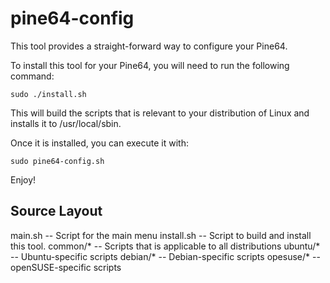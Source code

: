 # pine64-config
This tool provides a straight-forward way to configure your Pine64.

To install this tool for your Pine64, you will need to run the following command:

<code>sudo ./install.sh</code>

This will build the scripts that is relevant to your distribution of Linux and installs it to /usr/local/sbin.

Once it is installed, you can execute it with:

<code>sudo pine64-config.sh</code>

Enjoy!


<h2>Source Layout</h2>

main.sh -- Script for the main menu
install.sh -- Script to build and install this tool.
common/* -- Scripts that is applicable to all distributions
ubuntu/* -- Ubuntu-specific scripts
debian/* -- Debian-specific scripts
opesuse/* -- openSUSE-specific scripts
